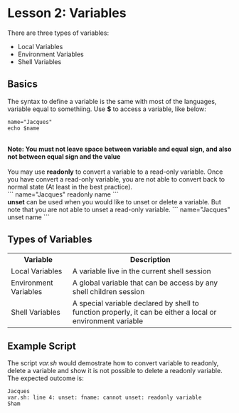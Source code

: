# Lesson 2: Variables
There are three types of variables:
<ul>
	<li>Local Variables</li>
	<li>Environment Variables</li>
	<li>Shell Variables</li>
</ul>

## Basics
The syntax to define a variable is the same with most of the languages, variable equal to somethiing. Use <b>$</b> to access a variable, like below:

```
name="Jacques"
echo $name
```
<br>
<b>Note: You must not leave space between variable and equal sign, and also not between equal sign and the value</b>
<br><br>
You may use <b>readonly</b> to convert a variable to a read-only variable. Once you have convert a read-only variable, you are not able to convert back to normal state (At least in the best practice).
<br>
```
name="Jacques"
readonly name
```
<br>
<b>unset</b> can be used when you would like to unset or delete a variable. But note that you are not able to unset a read-only variable.
```
name="Jacques"
unset name
```

## Types of Variables
<table>
	<tr>
		<th>Variable</th>
		<th>Description</th>
	</tr>
	<tr>
		<td>Local Variables</td>
		<td>A variable live in the current shell session</td>
	</tr>
	<tr>
		<td>Environment Variables</td>
		<td>A global variable that can be access by any shell children session</td>
	</tr>
	<tr>
		<td>Shell Variables</td>
		<td>A special variable declared by shell to function properly, it can be either a local or environment variable</td>
	</tr>
</table>

## Example Script
The script <i>var.sh</i> would demostrate how to convert variable to readonly, delete a variable and show it is not possible to delete a readonly variable. The expected outcome is:
```
Jacques
var.sh: line 4: unset: fname: cannot unset: readonly variable
Sham

```
